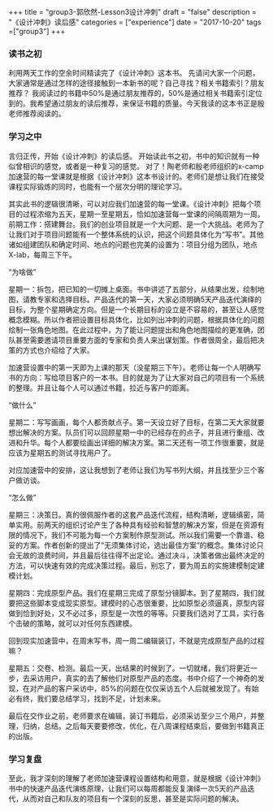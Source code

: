 +++
title = "group3-郭欣然-Lesson3设计冲刺"
draft = "false"
description = "《设计冲刺》读后感"
categories = ["experience"]
date = "2017-10-20"
tags =["group3"]
+++

### 读书之初
利用两天工作的空余时间精读完了《设计冲刺》这本书。
先请问大家一个问题，大家通常是通过怎样的途径接触到一本新书的呢？自己寻找？相关书籍索引？朋友推荐？
我阅读过的书籍中50%是通过朋友推荐的，50%是通过相关书籍索引定位到的。我希望通过朋友的读后推荐，来保证书籍的质量。今天我读的这本书正是殷老师推荐阅读的。

### 学习之中
言归正传，开始《设计冲刺》的读后感。
开始读此书之初，书中的知识就有一种似曾相识的感觉，或者是一种复习的感觉。
对了！陶老师和殷老师组织的x-camp加速营的每一堂课就是根据《设计冲刺》这本书设计的。老师们是想让我们在接受课程实际锻炼的同时，也能有一个层次分明的理论学习。

其实此书的逻辑很清晰，可以对应我们加速营的每一堂课。《设计冲刺》把每个项目的过程浓缩为五天，星期一至星期五，恰如加速营每一堂课的间隔周期为一周。前期工作：搭建舞台。我们的创业项目就是一个大问题、是一个大挑战。老师为了让我们对于项目问题能有一个整体系统的认识，把这个问题具体化为“写书”。其他诸如组建团队和确定时间、地点的问题也完美的设置为：项目分组为团队，地点X-lab，每周三下午。

“为啥做”

星期一：拆包，把已知的一切摊上桌面。书中讲述了五部分，从结果出发，绘制地图，请教专家和选择目标。产品迭代的第一天，大家必须明确5天产品迭代演绎的目标，为整个星期确定方向。但是一个长期目标的设立是不容易的，甚至让人感觉概念模糊。所以作者把设置目标具体化，比如列出冲刺的问题，根据具体化的问题绘制一张角色地图。在此过程中，为了能让问题提出和角色地图描绘的更准确，团队甚至需要邀请项目重要方面的专家和负责人来出谋划策。作者很周全，最后把决策的方式也介绍给了大家。

加速营设置中的第一天即为上课的那天（没星期三下午）。老师让每一个人明确写书的方向：写给项目客户的一本书。目的就是为了让大家对自己的项目有一个系统的整理。并且让每个人可以通过书籍，拉近与客户的距离。

“做什么”

星期二：写写画画，每个人都贡献点子。第一天设立好了目标，在第二天大家就要想出解决的方案。队员们可以回顾星期一中的已经存在的点子，并且进行重组、改进和升华。每个人都要绘画出详细的解决方案。第二天还有一项工作很重要，就是应该为星期五的测试寻找用户了。

对应加速营中的安排，这让我想到了老师让我们为写书列大纲，并且找至少三个客户做访谈。

“怎么做”

星期三：决策日。真的很佩服作者的这套产品迭代流程，结构清晰，逻辑缜密，简单实用。前两天的组织讨论产生了各种具有经验和智慧的解决方案，但是在资源有限的情况下，我们不可能为每一个方案制作原型测试。所以我们需要一个靠谱、稳妥的方案。作者创新的提出了“无须集体讨论，选出最佳方案”的概念。集体讨论只会无故的浪费时间，并且最后往往得不出定论。通过决斗，决策者做出最终决定的方法，可以快速有效的完成决策过程。最后，别忘了，要为周五的实施建模制定建模计划。

星期四：完成原型产品。我们在星期三完成了原型分镜脚本。到了星期四，我们就要把这些脚本变成现实原型。建模时的心态很重要，比如原型必须逼真，原型内容做到恰到好处，又不必过多，原型是一次性的等等。只要我们选对了工具，实行各个击破的策略，就可以对任何东西建模。

回到现实加速营中，在周末写书，周一周二编辑装订，不就是完成原型产品的过程嘛？

星期五：交卷、检测。最后一天，出结果的时候到了。一切就绪，我们将更近一步，去采访用户，真实的去了解他们对原型产品的态度。书中介绍了一个神奇的发现，在对产品的客户采访中，85%的问题在仅仅采访五个人后就被发现了。有始必有终，我们要总结学习，找到不足，计划未来。

最后在交作业之前，老师要求在编辑，装订书籍后，必须采访至少三个用户，并整理，归纳，总结。之后每天要要修改，优化，在八周课程结束后，要做到书籍真正的出版。

### 学习复盘
至此，我才深刻的理解了老师加速营课程设置结构和用意，就是根据《设计冲刺》书中的快速产品迭代演练原理，让我们可以每周都能反复演绎一次5天的产品迭代，从而对自己和队友的项目有一个深刻的反思，甚至是实际问题的解决。
